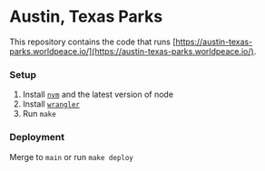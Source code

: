 # Austin, Texas Parks
This repository contains the code that runs [https://austin-texas-parks.worldpeace.io/](https://austin-texas-parks.worldpeace.io/).

### Setup

1. Install [`nvm`](https://github.com/nvm-sh/nvm) and the latest version of node
1. Install [`wrangler`](https://github.com/cloudflare/wrangler)
1. Run `make`

### Deployment
Merge to `main` or run `make deploy`